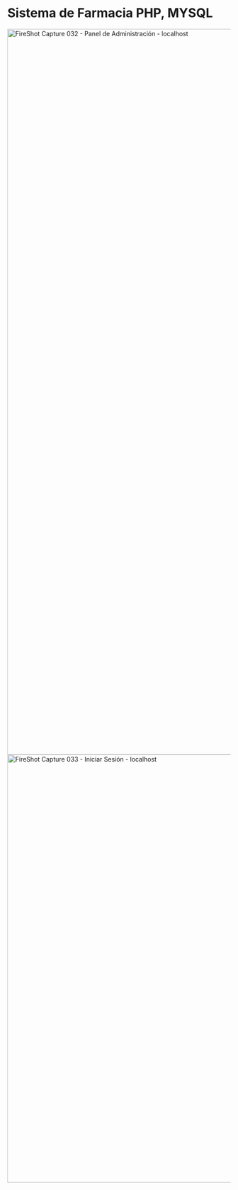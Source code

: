 # Sistema de Farmacia PHP, MYSQL 
<img width="1879" height="1634" alt="FireShot Capture 032 - Panel de Administración -  localhost" src="https://github.com/user-attachments/assets/fa66d798-d26c-46cd-8c25-8ef2983de65d" />
<img width="1879" height="964" alt="FireShot Capture 033 - Iniciar Sesión -  localhost" src="https://github.com/user-attachments/assets/34787ac8-3c21-4cd1-ab32-bab818a99453" />
